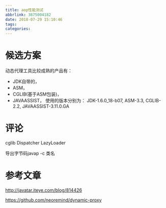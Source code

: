 ```yaml
---
title: aop性能测试
abbrlink: 3875004182
date: 2018-07-29 15:10:46
tags:
categories:
---
```

# 候选方案
动态代理工具比较成熟的产品有： 
- JDK自带的，
- ASM，
- CGLIB(基于ASM包装)，
- JAVAASSIST， 
使用的版本分别为： 
JDK-1.6.0_18-b07, ASM-3.3, CGLIB-2.2, JAVAASSIST-3.11.0.GA 


# 评论
cglib
Dispatcher
LazyLoader

导出字节码javap -c 类名

# 参考文章
http://javatar.iteye.com/blog/814426

https://github.com/neoremind/dynamic-proxy